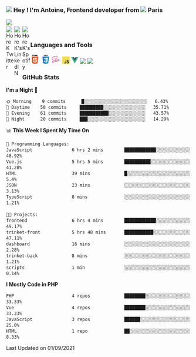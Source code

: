 ### <img src="https://media.giphy.com/media/hvRJCLFzcasrR4ia7z/giphy.gif" height="19px"> Hey ! I'm Antoine, Frontend developer from <img src="https://user-images.githubusercontent.com/45999037/109720557-8a4eaa00-7baa-11eb-8992-25452bd80e76.png" width="18px"/> Paris

<img src="https://media.giphy.com/media/UtEM6J85KZUgJhFUNs/giphy.gif" height="150px">

<div>
  <a href="https://twitter.com/HoreK0">
    <img align="left" alt="HoreK Twitter" width="22px" src="https://raw.githubusercontent.com/peterthehan/peterthehan/master/assets/twitter.svg" />
  </a>
  <a href="https://www.linkedin.com/in/antoine-lelong-510027199">
    <img align="left" alt="HoreK's LinkedIN" width="22px" src="https://raw.githubusercontent.com/peterthehan/peterthehan/master/assets/linkedin.svg" />
  </a>
  <a href="https://open.spotify.com/user/azenoxe">
    <img align="left" alt="HoreK's Spotify" width="22px" src="https://raw.githubusercontent.com/peterthehan/peterthehan/master/assets/spotify.svg" />
  </a>
</div>

<br />

### Languages and Tools

<p>
  <img height="25" src="https://raw.githubusercontent.com/github/explore/80688e429a7d4ef2fca1e82350fe8e3517d3494d/topics/html/html.png">
  <img height="25" src="https://raw.githubusercontent.com/github/explore/80688e429a7d4ef2fca1e82350fe8e3517d3494d/topics/css/css.png">
  <img height="25" src="https://raw.githubusercontent.com/github/explore/80688e429a7d4ef2fca1e82350fe8e3517d3494d/topics/sass/sass.png">
  <img height="20" src="https://raw.githubusercontent.com/github/explore/80688e429a7d4ef2fca1e82350fe8e3517d3494d/topics/javascript/javascript.png">
  <img height="20" src="https://raw.githubusercontent.com/github/explore/80688e429a7d4ef2fca1e82350fe8e3517d3494d/topics/vue/vue.png">
  <img height="20" src="https://github.com/nuxt/nuxt.js/blob/dev/.github/nuxt.png">
  <img height="20" src="https://camo.githubusercontent.com/61e102d7c605ff91efedb9d7e47c1c4a07cef59d3e1da202fd74f4772122ca4e/68747470733a2f2f766974656a732e6465762f6c6f676f2e737667">
</p>

### GitHub Stats

<!--START_SECTION:waka-->
**I'm a Night 🦉** 

```text
🌞 Morning    9 commits      █░░░░░░░░░░░░░░░░░░░░░░░░   6.43% 
🌆 Daytime    50 commits     █████████░░░░░░░░░░░░░░░░   35.71% 
🌃 Evening    61 commits     ███████████░░░░░░░░░░░░░░   43.57% 
🌙 Night      20 commits     ███░░░░░░░░░░░░░░░░░░░░░░   14.29%

```


📊 **This Week I Spent My Time On** 

```text
💬 Programming Languages: 
JavaScript               6 hrs 2 mins        ████████████░░░░░░░░░░░░░   48.92% 
Vue.js                   5 hrs 5 mins        ██████████░░░░░░░░░░░░░░░   41.28% 
HTML                     39 mins             █░░░░░░░░░░░░░░░░░░░░░░░░   5.4% 
JSON                     23 mins             ░░░░░░░░░░░░░░░░░░░░░░░░░   3.13% 
TypeScript               8 mins              ░░░░░░░░░░░░░░░░░░░░░░░░░   1.21%

🐱‍💻 Projects: 
frontend                 6 hrs 4 mins        ████████████░░░░░░░░░░░░░   49.17% 
trinket-front            5 hrs 48 mins       ███████████░░░░░░░░░░░░░░   47.11% 
dashboard                16 mins             ░░░░░░░░░░░░░░░░░░░░░░░░░   2.28% 
trinket-back             8 mins              ░░░░░░░░░░░░░░░░░░░░░░░░░   1.21% 
scripts                  1 min               ░░░░░░░░░░░░░░░░░░░░░░░░░   0.14%

```

**I Mostly Code in PHP** 

```text
PHP                      4 repos             ████████░░░░░░░░░░░░░░░░░   33.33% 
Vue                      4 repos             ████████░░░░░░░░░░░░░░░░░   33.33% 
JavaScript               3 repos             ██████░░░░░░░░░░░░░░░░░░░   25.0% 
HTML                     1 repo              ██░░░░░░░░░░░░░░░░░░░░░░░   8.33%

```



 Last Updated on 01/09/2021
<!--END_SECTION:waka-->
